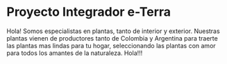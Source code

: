 # Proyecto Integrador e-Terra
Hola! Somos especialistas en plantas, tanto de interior y exterior. Nuestras plantas vienen de productores tanto de Colombia y Argentina para traerte las plantas mas lindas para tu hogar, seleccionando las plantas con amor para todos los amantes de la naturaleza.
Hola!!!

